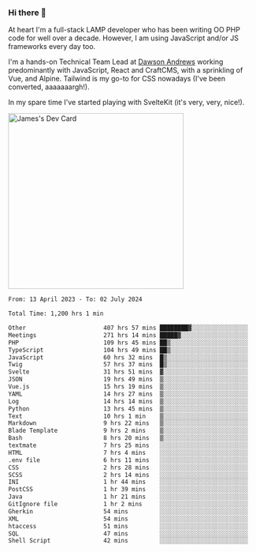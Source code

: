 ### Hi there 👋

<!--
**JamesNock/JamesNock** is a ✨ _special_ ✨ repository because its `README.md` (this file) appears on your GitHub profile.

Here are some ideas to get you started:

- 🔭 I’m currently working on ...
- 🌱 I’m currently learning ...
- 👯 I’m looking to collaborate on ...
- 🤔 I’m looking for help with ...
- 💬 Ask me about ...
- 📫 How to reach me: ...
- 😄 Pronouns: ...
- ⚡ Fun fact: ...
-->
At heart I'm a full-stack LAMP developer who has been writing OO PHP code for well over a decade. However, I am using JavaScript and/or JS frameworks every day too.

I'm a hands-on Technical Team Lead at [Dawson Andrews](https://www.dawsonandrews.com/) working predominantly with JavaScript, React and CraftCMS, with a sprinkling of Vue, and Alpine. Tailwind is my go-to for CSS nowadays (I've been converted, aaaaaaargh!).

In my spare time I've started playing with SvelteKit (it's very, very, nice!).

<a href="https://app.daily.dev/h2onock"><img src="https://api.daily.dev/devcards/v2/XQraFlxE3JPWOlcSuOB2K.png?type=default&r=18u" width="356" alt="James's Dev Card"/></a>

<!--START_SECTION:waka-->

```txt
From: 13 April 2023 - To: 02 July 2024

Total Time: 1,200 hrs 1 min

Other                      407 hrs 57 mins ████████▓░░░░░░░░░░░░░░░░   34.00 %
Meetings                   271 hrs 14 mins █████▓░░░░░░░░░░░░░░░░░░░   22.61 %
PHP                        109 hrs 45 mins ██▒░░░░░░░░░░░░░░░░░░░░░░   09.15 %
TypeScript                 104 hrs 49 mins ██▒░░░░░░░░░░░░░░░░░░░░░░   08.74 %
JavaScript                 60 hrs 32 mins  █▒░░░░░░░░░░░░░░░░░░░░░░░   05.05 %
Twig                       57 hrs 37 mins  █▒░░░░░░░░░░░░░░░░░░░░░░░   04.80 %
Svelte                     31 hrs 51 mins  ▓░░░░░░░░░░░░░░░░░░░░░░░░   02.66 %
JSON                       19 hrs 49 mins  ▒░░░░░░░░░░░░░░░░░░░░░░░░   01.65 %
Vue.js                     15 hrs 19 mins  ▒░░░░░░░░░░░░░░░░░░░░░░░░   01.28 %
YAML                       14 hrs 27 mins  ▒░░░░░░░░░░░░░░░░░░░░░░░░   01.21 %
Log                        14 hrs 14 mins  ▒░░░░░░░░░░░░░░░░░░░░░░░░   01.19 %
Python                     13 hrs 45 mins  ▒░░░░░░░░░░░░░░░░░░░░░░░░   01.15 %
Text                       10 hrs 1 min    ▒░░░░░░░░░░░░░░░░░░░░░░░░   00.84 %
Markdown                   9 hrs 22 mins   ▒░░░░░░░░░░░░░░░░░░░░░░░░   00.78 %
Blade Template             9 hrs 2 mins    ▒░░░░░░░░░░░░░░░░░░░░░░░░   00.75 %
Bash                       8 hrs 20 mins   ▒░░░░░░░░░░░░░░░░░░░░░░░░   00.70 %
textmate                   7 hrs 25 mins   ░░░░░░░░░░░░░░░░░░░░░░░░░   00.62 %
HTML                       7 hrs 4 mins    ░░░░░░░░░░░░░░░░░░░░░░░░░   00.59 %
.env file                  6 hrs 11 mins   ░░░░░░░░░░░░░░░░░░░░░░░░░   00.52 %
CSS                        2 hrs 28 mins   ░░░░░░░░░░░░░░░░░░░░░░░░░   00.21 %
SCSS                       2 hrs 14 mins   ░░░░░░░░░░░░░░░░░░░░░░░░░   00.19 %
INI                        1 hr 44 mins    ░░░░░░░░░░░░░░░░░░░░░░░░░   00.15 %
PostCSS                    1 hr 39 mins    ░░░░░░░░░░░░░░░░░░░░░░░░░   00.14 %
Java                       1 hr 21 mins    ░░░░░░░░░░░░░░░░░░░░░░░░░   00.11 %
GitIgnore file             1 hr 2 mins     ░░░░░░░░░░░░░░░░░░░░░░░░░   00.09 %
Gherkin                    54 mins         ░░░░░░░░░░░░░░░░░░░░░░░░░   00.08 %
XML                        54 mins         ░░░░░░░░░░░░░░░░░░░░░░░░░   00.08 %
htaccess                   51 mins         ░░░░░░░░░░░░░░░░░░░░░░░░░   00.07 %
SQL                        47 mins         ░░░░░░░░░░░░░░░░░░░░░░░░░   00.07 %
Shell Script               42 mins         ░░░░░░░░░░░░░░░░░░░░░░░░░   00.06 %
```

<!--END_SECTION:waka-->
